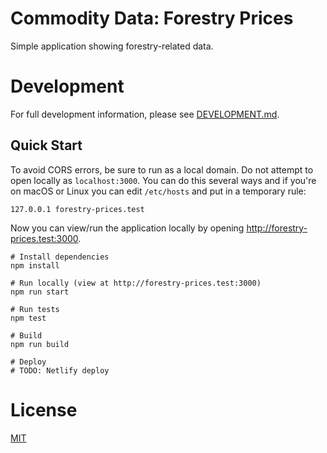 # Commodity Data: Forestry Prices

Simple application showing forestry-related data.

# Development

For full development information, please see [DEVELOPMENT.md](DEVELOPMENT.md).

## Quick Start

To avoid CORS errors, be sure to run as a local domain. Do not attempt to open locally as `localhost:3000`. You can do this several ways and if you're on macOS or Linux you can edit `/etc/hosts` and put in a temporary rule:

```
127.0.0.1 forestry-prices.test
```

Now you can view/run the application locally by opening <http://forestry-prices.test:3000>.

```
# Install dependencies
npm install

# Run locally (view at http://forestry-prices.test:3000)
npm run start

# Run tests
npm test

# Build
npm run build

# Deploy
# TODO: Netlify deploy
```

# License

[MIT](LICENSE)
